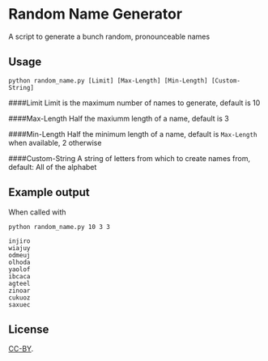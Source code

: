 # Random Name Generator

A script to generate a bunch random, pronounceable names


## Usage

    python random_name.py [Limit] [Max-Length] [Min-Length] [Custom-String]
	
####Limit
Limit is the maximum number of names to generate, default is 10
	
####Max-Length
Half the maxiumm length of a name, default is 3
	
####Min-Length
Half the minimum length of a name, default is `Max-Length` when available, 2 otherwise
	
####Custom-String
A string of letters from which to create names from, default: All of the alphabet


## Example output

When called with
    
    python random_name.py 10 3 3

    injiro
    wiajuy
    odmeuj
    olhoda
    yaolof
    ibcaca
    agteel
    zinoar
    cukuoz
    saxuec

## License
[CC-BY](http://creativecommons.org/licenses/by/3.0/).
